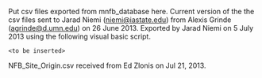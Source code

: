 Put csv files exported from mnfb_database here. Current version of the the csv files sent to Jarad Niemi (niemi@iastate.edu) from Alexis Grinde (agrinde@d.umn.edu) on 26 June 2013. Exported by Jarad Niemi on 5 July 2013 using the following visual basic script. 

`<to be inserted>`

NFB_Site_Origin.csv received from Ed Zlonis on Jul 21, 2013.

